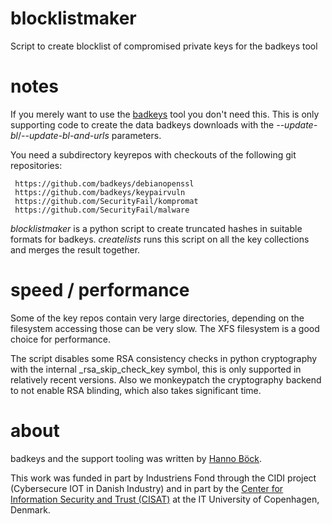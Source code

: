 # blocklistmaker
Script to create blocklist of compromised private keys for the badkeys tool

# notes

If you merely want to use the [badkeys](https://github.com/badkeys/badkeys)
tool you don't need this. This is only supporting code to create the data
badkeys downloads with the *--update-bl*/*--update-bl-and-urls* parameters.

You need a subdirectory keyrepos with checkouts of the following git repositories:

```
 https://github.com/badkeys/debianopenssl
 https://github.com/badkeys/keypairvuln
 https://github.com/SecurityFail/kompromat
 https://github.com/SecurityFail/malware
```

*blocklistmaker* is a python script to create truncated hashes in suitable
formats for badkeys. *createlists* runs this script on all the key collections
and merges the result together.

# speed / performance

Some of the key repos contain very large directories, depending on the
filesystem accessing those can be very slow. The XFS filesystem is a good
choice for performance.

The script disables some RSA consistency checks in python cryptography
with the internal _rsa_skip_check_key symbol, this is only supported in
relatively recent versions. Also we monkeypatch the cryptography backend
to not enable RSA blinding, which also takes significant time.

# about

badkeys and the support tooling was written by [Hanno Böck](https://hboeck.de).

This work was funded in part by Industriens Fond through the CIDI project
(Cybersecure IOT in Danish Industry) and in part by the
[Center for Information Security and Trust (CISAT)](https://cist.dk/)
at the IT University of Copenhagen, Denmark.

